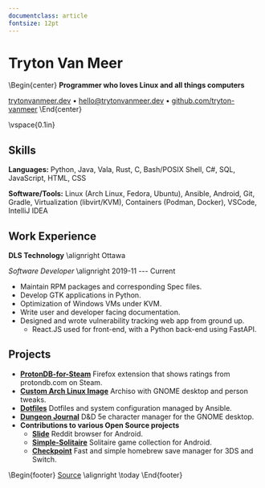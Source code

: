 ```yaml
---
documentclass: article
fontsize: 12pt
---
```


# Tryton Van Meer

\Begin{center}
**Programmer who loves Linux and all things computers**

[trytonvanmeer.dev](https://trytonvanmeer.dev)
• [hello@trytonvanmeer.dev](mailto:hello@trytonvanmeer.dev)
• [github.com/tryton-vanmeer](https://github.com/tryton-vanmeer)
\End{center}

\vspace{0.1in}

## Skills

**Languages:** Python, Java, Vala, Rust, C, Bash/POSIX Shell, C#, SQL, JavaScript, HTML, CSS

**Software/Tools:** Linux (Arch Linux, Fedora, Ubuntu), Ansible, Android, Git, Gradle,
Virtualization (libvirt/KVM), Containers (Podman, Docker), VSCode, IntelliJ IDEA

## Work Experience

**DLS Technology** \alignright Ottawa

*Software Developer* \alignright 2019-11 --- Current

+ Maintain RPM packages and corresponding Spec files.
+ Develop GTK applications in Python.
+ Optimization of Windows VMs under KVM.
+ Write user and developer facing documentation.
+ Designed and wrote vulnerability tracking web app from ground up.
    - React.JS used for front-end, with a Python back-end using FastAPI.

## Projects

+ **[ProtonDB-for-Steam](https://github.com/tryton-vanmeer/ProtonDB-for-Steam)** Firefox extension that shows ratings from protondb.com on Steam.
+ **[Custom Arch Linux Image](https://github.com/tryton-vanmeer/archlinux)** Archiso with GNOME desktop and person tweaks.
+ **[Dotfiles](https://github.com/tryton-vanmeer/dotfiles)** Dotfiles and system configuration managed by Ansible.
+ **[Dungeon Journal](https://github.com/tryton-vanmeer/DungeonJournal)** D&D 5e character manager for the GNOME desktop.
+ **Contributions to various Open Source projects**
    + **[Slide](https://github.com/ccrama/Slide)** Reddit browser for Android.
    + **[Simple-Solitaire](https://github.com/TobiasBielefeld/Simple-Solitaire)** Solitaire game collection for Android.
    + **[Checkpoint](https://github.com/FlagBrew/Checkpoint)** Fast and simple homebrew save manager for 3DS and Switch.

\Begin{footer}
[Source](https://github.com/tryton-vanmeer/Resume) \alignright \today
\End{footer}